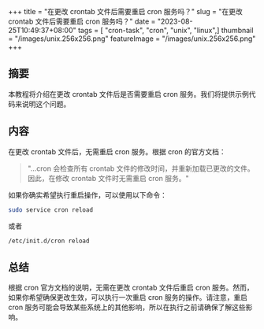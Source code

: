+++
title = "在更改 crontab 文件后需要重启 cron 服务吗？"
slug = "在更改 crontab 文件后需要重启 cron 服务吗？"
date = "2023-08-25T10:49:37+08:00"
tags = [ "cron-task", "cron", "unix", "linux",]
thumbnail = "/images/unix.256x256.png"
featureImage = "/images/unix.256x256.png"
+++


## 摘要

本教程将介绍在更改 crontab 文件后是否需要重启 cron 服务。我们将提供示例代码来说明这个问题。

## 内容

在更改 crontab 文件后，无需重启 cron 服务。根据 cron 的官方文档：

> "...cron 会检查所有 crontab 文件的修改时间，并重新加载已更改的文件。因此，在修改 crontab 文件时无需重启 cron 服务。"

如果你确实希望执行重启操作，可以使用以下命令：

```bash
sudo service cron reload
```

或者

```bash
/etc/init.d/cron reload
```

## 总结

根据 cron 官方文档的说明，无需在更改 crontab 文件后重启 cron 服务。然而，如果你希望确保更改生效，可以执行一次重启 cron 服务的操作。请注意，重启 cron 服务可能会导致某些系统上的其他影响，所以在执行之前请确保了解这些影响。


